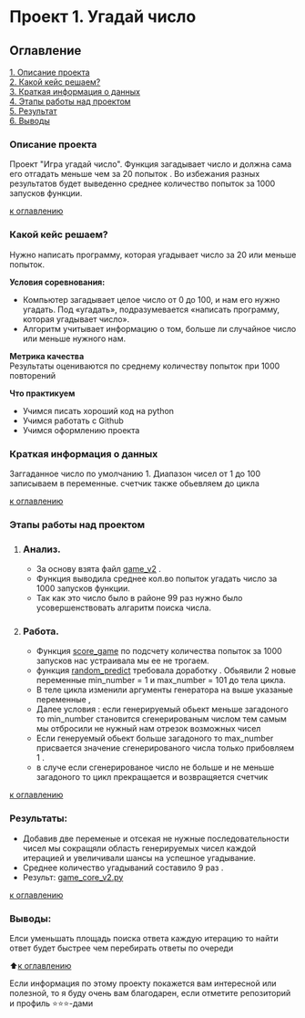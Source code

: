 # Проект 1. Угадай число

## Оглавление  
[1. Описание проекта](https://github.com/stas-as/sf_data_science/blob/main/project_1/README.md#описание-проекта)  
[2. Какой кейс решаем?](https://github.com/stas-as/sf_data_science/blob/main/project_1/README.md#какой-кейс-решаем)  
[3. Краткая информация о данных](https://github.com/stas-as/sf_data_science/blob/main/project_1/README.md#краткая-информация-о-данных)  
[4. Этапы работы над проектом](https://github.com/stas-as/sf_data_science/tree/main/project_1#этапы-работы-над-проектом)  
[5. Результат](https://github.com/stas-as/sf_data_science/blob/main/project_1/README.md#результаты)    
[6. Выводы](https://github.com/stas-as/sf_data_science/blob/main/project_1/README.md#выводы) 

### Описание проекта    

Проект "Игра угадай число". Функция загадывает число и должна сама его отгадать меньше чем за 20 попыток . Во избежания разных результатов будет выведенно среднее количество попыток за 1000 запусков функции.

[к оглавлению](https://github.com/stas-as/sf_data_science/blob/main/project_1/README.md#описание-проекта)


### Какой кейс решаем?    
Нужно написать программу, которая угадывает число за 20 или меньше попыток.

**Условия соревнования:**  
- Компьютер загадывает целое число от 0 до 100, и нам его нужно угадать. Под «угадать», подразумевается «написать программу, которая угадывает число».
- Алгоритм учитывает информацию о том, больше ли случайное число или меньше нужного нам.

**Метрика качества**     
Результаты оцениваются по среднему количеству попыток при 1000 повторений

**Что практикуем**     
- Учимся писать хороший код на python
- Учимся работать с Github
- Учимся оформлению проекта


### Краткая информация о данных
Заггаданное число по умолчанию 1.
Диапазон чисел от 1 до 100 записываем в переменные.
счетчик также обьевляем до цикла
  
[к оглавлению](https://github.com/stas-as/sf_data_science/blob/main/project_1/README.md#описание-проекта)


### Этапы работы над проектом  
1. ### Анализ.
   - За основу взята файл [game_v2](https://github.com/stas-as/sf_data_science/blob/main/project_1/game_v2.py) .
   - Функция выводила среднее кол.во попыток угадать число за 1000 запусков функции.
   - Так как это число было в районе 99 раз нужно было усовершенствовать алгаритм поиска числа. 
2. ### Работа.
   - Функция [score_game](https://github.com/stas-as/sf_data_science/blob/main/project_1/game.ipynb) по подсчету количества попыток за 1000 запусков нас устраивала мы ее не трогаем.
   - функция [random_predict](https://github.com/stas-as/sf_data_science/blob/main/project_1/game.ipynb) требовала доработку . Обьявили 2 новые переменные min_number = 1 и max_number = 101 до тела цикла.
   - В теле цикла изменили аргументы генератора на выше указаные переменные , 
   - Далее условия : если генерируемый обьект меньше загадоного то min_number становится сгенерированым числом тем самым мы отбросили не нужный нам отрезок возможных чисел 
   - Если генеруемый обьект больше загадоного то max_number присвается значение сгенерированого числа только прибовляем 1 .
   - в случе если сгенерированое число не больше и не меньше загадоного то цикл прекращается и возвращяется счетчик

[к оглавлению](https://github.com/stas-as/sf_data_science/blob/main/project_1/README.md#описание-проекта)


### Результаты:  
 - Добавив две переменые и отсекая не нужные последовательности чисел мы сокращяли область генерируемых чисел каждой итерацией и увеличивали шансы на успешное угадывание.
 - Среднее количество угадываний составило 9 раз .
 - Результ: [game_core_v2.py](https://github.com/stas-as/sf_data_science/blob/main/project_1/game_core_v2.py)

[к оглавлению](https://github.com/stas-as/sf_data_science/blob/main/project_1/README.md#описание-проекта)


### Выводы:  
Елси уменьшать площадь поиска ответа каждую итерацию то найти ответ будет быстрее чем перебирать ответы по очереди 

:arrow_up:[к оглавлению](https://github.com/stas-as/sf_data_science/blob/main/project_1/README.md#описание-проекта)


Если информация по этому проекту покажется вам интересной или полезной, то я буду очень вам благодарен, если отметите репозиторий и профиль ⭐️⭐️⭐️-дами